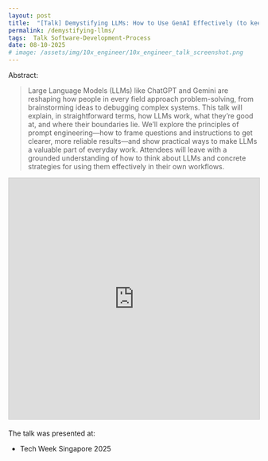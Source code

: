 ```yaml
---
layout: post
title:  "[Talk] Demystifying LLMs: How to Use GenAI Effectively (to keep your job)"
permalink: /demystifying-llms/
tags:  Talk Software-Development-Process 
date: 08-10-2025
# image: /assets/img/10x_engineer/10x_engineer_talk_screenshot.png
---
```


Abstract:
> Large Language Models (LLMs) like ChatGPT and Gemini are reshaping how people in every field approach problem-solving, from brainstorming ideas to debugging complex systems. This talk will explain, in straightforward terms, how LLMs work, what they’re good at, and where their boundaries lie.
We’ll explore the principles of prompt engineering—how to frame questions and instructions to get clearer, more reliable results—and show practical ways to make LLMs a valuable part of everyday work. Attendees will leave with a grounded understanding of how to think about LLMs and concrete strategies for using them effectively in their own workflows.



<!-- {% include embed/youtube.html id='QVN1BajwIvw' %} -->

<iframe src="https://www.slideshare.net/slideshow/embed_code/key/xi1Gm5sDlaLBb1?hostedIn=slideshare&page=upload" width="595" height="485" frameborder="0" marginwidth="0" marginheight="0" scrolling="no" style="border:1px solid #CCC; border-width:1px; margin-bottom:5px; max-width: 100%;" allowfullscreen> </iframe>

The talk was presented at:
- Tech Week Singapore 2025
